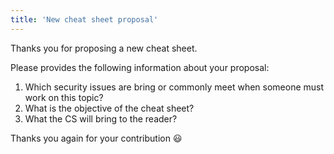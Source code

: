 ```yaml
---
title: 'New cheat sheet proposal'
---
```


Thanks you for proposing a new cheat sheet.

Please provides the following information about your proposal:

1. Which security issues are bring or commonly meet when someone must work on this topic?
2. What is the objective of the cheat sheet?
3. What the CS will bring to the reader?

Thanks you again for your contribution :smiley: